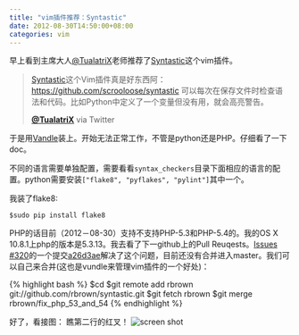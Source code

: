 ```yaml
---
title: "vim插件推荐：Syntastic"
date: 2012-08-30T14:50:00+08:00
categories: vim
---
```


早上看到主席大人[@TualatriX][tx]老师推荐了[Syntastic][syntastic]这个vim插件。

> [Syntastic][syntastic]这个Vim插件真是好东西阿：https://github.com/scrooloose/syntastic 可以每次在保存文件时检查语法和代码。比如Python中定义了一个变量但没有用，就会高亮警告。
> 
> 	**[@TualatriX][tx]** via Twitter

于是用[Vandle][vandle]装上。开始无法正常工作，不管是python还是PHP。仔细看了一下doc。

不同的语言需要单独配置，需要看看```syntax_checkers```目录下面相应的语言的配置。python需要安装```["flake8", "pyflakes", "pylint"]```其中一个。

<!--more-->

我装了flake8:

	$sudo pip install flake8

PHP的话目前（2012－08-30）支持不支持PHP-5.3和PHP-5.4的。我的OS X 10.8.1上php的版本是5.3.13。我去看了下一github上的Pull Reuqests。[Issues #320][#320]的一个提交[a26d3ae][a26d3ae]解决了这个问题，目前还没有合并进入master。我们可以自己来合并(这也是vundle来管理vim插件的一个好处)：

{% highlight bash %}
$cd <syntastic plugin path>
$git remote add rbrown git://github.com/rbrown/syntastic.git
$git fetch rbrown
$git merge rbrown/fix_php_53_and_54
{% endhighlight %}

好了，看接图：
瞧第二行的红叉！
![screen shot][screen shot]

[tx]: https://twitter.com/tualatrix 
[syntastic]: https://https://github.com/scrooloose/syntastic
[vandle]: https://github.com/gmarik/vundle
[#320]: https://github.com/scrooloose/syntastic/pull/320
[a26d3ae]: https://github.com/rbrown/syntastic/commit/a26d3aef58a26f2b47ef994f93ce2cf0b2cd06aa
[screen shot]:https://pic.yupoo.com/agassi/CeiZsZ5U/11aOIG.png